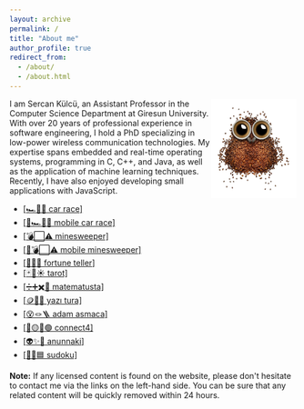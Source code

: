 ```yaml
---
layout: archive
permalink: /
title: "About me"
author_profile: true
redirect_from: 
  - /about/
  - /about.html
---
```


<link rel="manifest" href="/manifest.json" />

<script>
        if ('serviceWorker' in navigator) {
         window.addEventListener('load', function () {
          navigator.serviceWorker.register('service-worker1.js').then(function (registration) {
           console.log('Registered Sercan PWA!');
          }, function (err) {
           console.log('ServiceWorker registration Sercan PWA failed: ', err);
          }).catch(function (err) {
           console.log(err);
          });
         });
        } else {
         console.log('service worker Sercan PWA is not supported');
        }
       </script>

<img align="right" width="150" alt="owl coffee beans" src="/images/owl-coffee-beans.png">

I am Sercan Külcü, an Assistant Professor in the Computer Science Department at Giresun University. With over 20 years of professional experience in software engineering, I hold a PhD specializing in low-power wireless communication technologies. My expertise spans embedded and real-time operating systems, programming in C, C++, and Java, as well as the application of machine learning techniques. Recently, I have also enjoyed developing small applications with JavaScript.

* <a href="../game/car-race.html">[🏎️💨🏁 car race]</a>
* <a href="../game/mobile-car-race.html">[📱🏎️💨🏁 mobile car race]</a>
* <a href="../game/minesweeper.html">[💣⬜⚠️ minesweeper]</a>
* <a href="../game/mobile-minesweeper.html">[📱💣⬜⚠️ mobile minesweeper]</a>
* <a href="../game/fortune-teller.html">[🔮✨🌙 fortune teller]</a>
* <a href="../game/tarot/tarot-reader.html">[🃏🔮☀️ tarot]</a>
* <a href="../game/matematusta.html">[➗➕✖️🧮 matematusta]</a>
* <a href="../game/yazitura.html">[🪙🤲🎲 yazı tura]</a>
* <a href="../game/hangman/hangman.html">[😵🪢🪜 adam asmaca]</a>
* <a href="../game/connectfour.html">[🔴🟡🔵🟢 connect4]</a>
* <a href="../game/anunnaki.html">[👽✨🌌 anunnaki]</a>
* <a href="../game/sudoku.html">[🧩🔢🟦 sudoku]</a>

**Note:** If any licensed content is found on the website, please don't hesitate to contact me via the links on the left-hand side. You can be sure that any related content will be quickly removed within 24 hours.


<!--
<script data-name="BMC-Widget" data-cfasync="false" src="https://cdnjs.buymeacoffee.com/1.0.0/widget.prod.min.js" data-id="sercankulc" data-description="Support me on Buy me a coffee!" data-message="Thank you for visiting!" data-color="#5F7FFF" data-position="Right" data-x_margin="18" data-y_margin="18"></script>
-->

